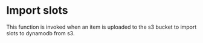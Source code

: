 # Import slots

This function is invoked when an item is uploaded to the s3 bucket to import slots to dynamodb from s3.

